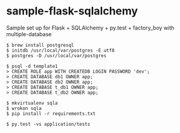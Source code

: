 # sample-flask-sqlalchemy
Sample set up for Flask + SQLAlchemy + py.test + factory_boy with multiple-database


```
$ brew install postgresql
$ initdb /usr/local/var/postgres -E utf8
$ postgres -D /usr/local/var/postgres
```


```
$ psql -d template1
> CREATE ROLE app WITH CREATEDB LOGIN PASSWORD 'dev';
> CREATE DATABASE db1 OWNER app;
> CREATE DATABASE db2 OWNER app;
> CREATE DATABASE t_db1 OWNER app;
> CREATE DATABASE t_db2 OWNER app;
```


```
$ mkvirtualenv sqla
$ wrokon sqla
$ pip install -r requirements.txt
```

```
$ py.test -vs application/tests
```
